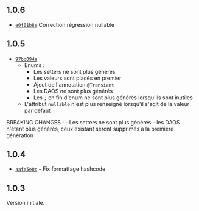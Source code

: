 ## 1.0.6

- [`e0f01b8e`](https://github.com/klee-contrib/topmodel/commit/e0f01b8ea3d404aa196cfacd85f85564462bf581) Correction régression nullable

## 1.0.5

- [`97bc094a`](https://github.com/klee-contrib/topmodel/commit/97bc094a94e52167fd0bb86d1aca5308dbfc0593) 
    - Enums : 
        - Les setters ne sont plus générés
        - Les valeurs sont placés en premier
        - Ajout de l'annotation `@Transiant`
        - Les DAOS ne sont plus générés
        - Les `;` en fin d'enum ne sont plus générés lorsqu'ils sont inutiles
    - L'attribut `nullable` n'est plus renseigné lorsqu'il s'agit de la valeur par défaut

BREAKING CHANGES : 
    - Les setters ne sont plus générés
    - les DAOS n'étant plus générés, ceux existant seront supprimés à la première génération

## 1.0.4

- [`aafe5e0c`](https://github.com/klee-contrib/topmodel/commit/aafe5e0c0b286a610e783d41d06da9ff74232c6a) - Fix formattage hashcode

## 1.0.3

Version initiale.
